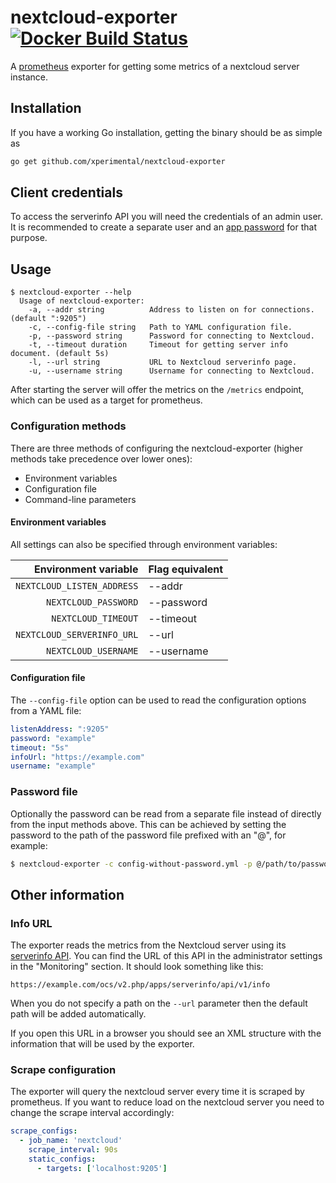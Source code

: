 # nextcloud-exporter [![Docker Build Status](https://img.shields.io/docker/build/xperimental/nextcloud-exporter.svg?style=flat-square)](https://hub.docker.com/r/xperimental/nextcloud-exporter/)

A [prometheus](https://prometheus.io) exporter for getting some metrics of a nextcloud server instance.

## Installation

If you have a working Go installation, getting the binary should be as simple as

```bash
go get github.com/xperimental/nextcloud-exporter
```

## Client credentials

To access the serverinfo API you will need the credentials of an admin user. It is recommended to create a separate user and an [app password](https://docs.nextcloud.com/server/latest/developer_manual/client_apis/LoginFlow/index.html) for that purpose.

## Usage

```plain
$ nextcloud-exporter --help
  Usage of nextcloud-exporter:
    -a, --addr string          Address to listen on for connections. (default ":9205")
    -c, --config-file string   Path to YAML configuration file.
    -p, --password string      Password for connecting to Nextcloud.
    -t, --timeout duration     Timeout for getting server info document. (default 5s)
    -l, --url string           URL to Nextcloud serverinfo page.
    -u, --username string      Username for connecting to Nextcloud.
```

After starting the server will offer the metrics on the `/metrics` endpoint, which can be used as a target for prometheus.

### Configuration methods

There are three methods of configuring the nextcloud-exporter (higher methods take precedence over lower ones):

- Environment variables
- Configuration file
- Command-line parameters

#### Environment variables

All settings can also be specified through environment variables:

|       Environment variable | Flag equivalent |
| -------------------------: | :-------------- |
| `NEXTCLOUD_LISTEN_ADDRESS` | --addr          |
| `NEXTCLOUD_PASSWORD`       | --password      |
| `NEXTCLOUD_TIMEOUT`        | --timeout       |
| `NEXTCLOUD_SERVERINFO_URL` | --url           |
| `NEXTCLOUD_USERNAME`       | --username      |

#### Configuration file

The `--config-file` option can be used to read the configuration options from a YAML file:

```yaml
listenAddress: ":9205"
password: "example"
timeout: "5s"
infoUrl: "https://example.com"
username: "example"
```

### Password file

Optionally the password can be read from a separate file instead of directly from the input methods above. This can be achieved by setting the password to the path of the password file prefixed with an "@", for example:

```bash
$ nextcloud-exporter -c config-without-password.yml -p @/path/to/passwordfile
```

## Other information

### Info URL

The exporter reads the metrics from the Nextcloud server using its [serverinfo API](https://github.com/nextcloud/serverinfo). You can find the URL of this API in the administrator settings in the "Monitoring" section. It should look something like this:

```plain
https://example.com/ocs/v2.php/apps/serverinfo/api/v1/info
```

When you do not specify a path on the `--url` parameter then the default path will be added automatically.

If you open this URL in a browser you should see an XML structure with the information that will be used by the exporter.

### Scrape configuration

The exporter will query the nextcloud server every time it is scraped by prometheus. If you want to reduce load on the nextcloud server you need to change the scrape interval accordingly:

```yml
scrape_configs:
  - job_name: 'nextcloud'
    scrape_interval: 90s
    static_configs:
      - targets: ['localhost:9205']
```
